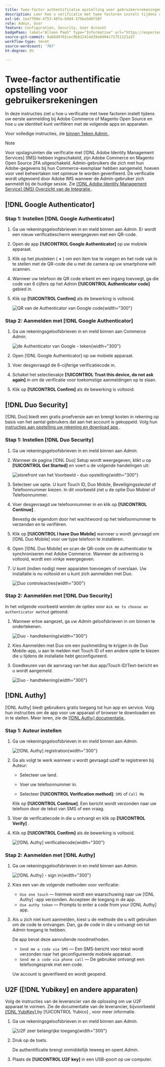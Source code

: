 ```yaml
---
title: Twee-factor authentificatie opstelling voor gebruikersrekeningen
description: Leer hoe u verificatie met twee factoren instelt tijdens de eerste aanmelding bij Admin en uw identiteit verifieert met behulp van een ondersteunde apparaat-app.
exl-id: 1ea7f09e-4753-40fa-b9d4-376ba5d8f58f
role: Admin, User
feature: Configuration, Security, User Account
badgePaas: label="Alleen PaaS" type="Informative" url="https://experienceleague.adobe.com/en/docs/commerce/user-guides/product-solutions" tooltip="Is alleen van toepassing op Adobe Commerce op Cloud-projecten (door Adobe beheerde PaaS-infrastructuur) en op projecten in het veld."
source-git-commit: 9a68d9702cec9b812414d39e8d04c71751121a37
workflow-type: tm+mt
source-wordcount: '767'
ht-degree: 0%

---
```


# Twee-factor authentificatie opstelling voor gebruikersrekeningen

In deze instructies ziet u hoe u verificatie met twee factoren instelt tijdens uw eerste aanmelding bij Adobe Commerce of Magento Open Source en hoe u uw identiteit kunt verifiëren met de volgende apps en apparaten.

Voor volledige instructies, zie [ binnen Teken Admin ](../getting-started/admin-signin.md).

>[!NOTE]
>
>Voor opslagruimten die verificatie met [!DNL Adobe Identity Management Services] (IMS) hebben ingeschakeld, zijn Adobe Commerce en Magento Open Source 2FA uitgeschakeld. Admin-gebruikers die zich met hun Adobe-gegevens bij hun Commerce-exemplaar hebben aangemeld, hoeven voor veel beheertaken niet opnieuw te worden geverifieerd. De verificatie wordt uitgevoerd door Adobe IMS wanneer de Admin-gebruiker zich aanmeldt bij de huidige sessie. Zie [[!DNL Adobe Identity Management Service]  (IMS) Overzicht van de Integratie ](../getting-started/adobe-ims-integration-overview.md).

## [!DNL Google Authenticator]

### Stap 1: Instellen [!DNL Google Authenticator]

1. Ga uw rekeningsgeloofsbrieven in en meld binnen aan _Admin_. Er wordt een nieuw verificatiescherm weergegeven met een QR-code.

1. Open de app **[!UICONTROL Google Authenticator]** op uw mobiele apparaat.

1. Klik op het plusteken ( **+** ) om een item toe te voegen en het rode vak in te stellen met de QR-code die u met de camera op uw smartphone wilt scannen.

1. Wanneer uw telefoon de QR code erkent en een ingang toevoegt, ga die code van 6 cijfers op het _Admin_ **[!UICONTROL Authenticator code]** gebied in.

1. Klik op **[!UICONTROL Confirm]** als de bewerking is voltooid.

   ![ QR van de Authenticator van Google code ](./assets/storefront-2fa-google-qrcode.png){width="300"}

### Stap 2: Aanmelden met [!DNL Google Authenticator]

1. Ga uw rekeningsgeloofsbrieven in en meld binnen aan Commerce _Admin_.

   ![ de Authenticator van Google - teken ](./assets/storefront-2fa-google-code.png){width="300"}

1. Open [!DNL Google Authenticator] op uw mobiele apparaat.

1. Voer desgevraagd de 6-cijferige verificatiecode in.

1. Schakel het selectievakje **[!UICONTROL Trust this device, do not ask again]** in om de verificatie voor toekomstige aanmeldingen op te slaan.

1. Klik op **[!UICONTROL Confirm]** als de bewerking is voltooid.

## [!DNL Duo Security]

[!DNL Duo] biedt een gratis proefversie aan en brengt kosten in rekening op basis van het aantal gebruikers dat aan het account is gekoppeld. Volg hun [ instructies aan opstelling uw rekening en download app ](https://duo.com/product/multi-factor-authentication-mfa/duo-mobile-app).

### Stap 1: Instellen [!DNL Duo Security]

1. Ga uw rekeningsgeloofsbrieven in en meld binnen aan _Admin_.

1. Wanneer de pagina [!DNL Duo] Setup wordt weergegeven, klikt u op **[!UICONTROL Get Started]** en voert u de volgende handelingen uit:

   ![ storefront van het Voorbeeld - duo opstelling ](./assets/storefront-2fa-duo-setup-options.png){width="300"}

1. Selecteer uw optie. U kunt Touch ID, Duo Mobile, Beveiligingssleutel of Telefoonnummer kiezen. In dit voorbeeld ziet u de optie Duo Mobiel of Telefoonnummer.

1. Voer desgevraagd uw telefoonnummer in en klik op **[!UICONTROL Continue]** .

   Bevestig de eigendom door het wachtwoord op het telefoonnummer te verzenden en te verifiëren.

1. Klik op **[!UICONTROL I have Duo Mobile]** wanneer u wordt gevraagd om [!DNL Duo Mobile] voor uw type telefoon te installeren.

1. Open [!DNL Duo Mobile] en scan de QR-code om de authenticator te synchroniseren met Adobe Commerce. Wanneer de activering is voltooid, wordt een vinkje weergegeven.

1. U kunt (indien nodig) meer apparaten toevoegen of overslaan. Uw installatie is nu voltooid en u kunt zich aanmelden met Duo.

   ![ Duo controleacties ](./assets/storefront-2fa-duo-setup-complete.png){width="300"}

### Stap 2: Aanmelden met [!DNL Duo Security]

In het volgende voorbeeld worden de opties voor `Ask me to choose an authenticator method` getoond:

1. Wanneer ertoe aangezet, ga uw _Admin_ geloofsbrieven in om binnen te ondertekenen.

   ![ Duo - handtekening ](./assets/storefront-2fa-duo-auth.png){width="300"}

1. Kies Aanmelden met Duo om een pushmelding te krijgen in de Duo Mobile-app, u aan te melden met Touch ID of een andere optie te kiezen die u tijdens de installatie hebt geconfigureerd.

1. Goedkeuren van de aanvraag van het duo app/Touch ID/Text-bericht en u wordt aangemeld.

   ![ Duo - handtekening ](./assets/storefront-2fa-duo-success.png){width="300"}

## [!DNL Authy]

[!DNL Authy] biedt gebruikers gratis toegang tot hun app en service. Volg hun instructies om de app voor uw apparaat of browser te downloaden en in te stellen. Meer leren, zie de [[!DNL Authy]  documentatie ](https://authy.com/features/setup/).

### Stap 1: Auteur instellen

1. Ga uw rekeningsgeloofsbrieven in en meld binnen aan _Admin_.

   ![[!DNL Authy] registration ](./assets/storefront-2fa-authy-auth.png){width="300"}

1. Ga als volgt te werk wanneer u wordt gevraagd uzelf te registreren bij Auteur:

   - Selecteer uw land.

   - Voer uw telefoonnummer in.

   - Selecteer **[!UICONTROL Verification method]**: `SMS` of `Call Me`

   Klik op **[!UICONTROL Continue]**. Een bericht wordt verzonden naar uw telefoon door de tekst van SMS of een vraag.

1. Voer de verificatiecode in die u ontvangt en klik op **[!UICONTROL Verify]** .

1. Klik op **[!UICONTROL Confirm]** als de bewerking is voltooid.

   ![[!DNL Authy] verificatiecode ](./assets/storefront-2fa-authy-verify.png){width="300"}

### Stap 2: Aanmelden met [!DNL Authy]

1. Ga uw rekeningsgeloofsbrieven in en meld binnen aan _Admin_.

   ![[!DNL Authy] - sign in ](./assets/storefront-2fa-authy-access.png){width="300"}

1. Kies een van de volgende methoden voor verificatie:

   - `Use one touch` — hiermee wordt een waarschuwing naar uw [!DNL Authy] -app verzonden. Accepteer de toegang in de app.
   - `Use authy token` — Prompts to enter a code from your [!DNL Authy] app.

1. Als u zich niet kunt aanmelden, kiest u de methode die u wilt gebruiken om de code te ontvangen. Dan, ga de code in die u ontvangt om tot _Admin_ toegang te hebben.

   De app bevat deze aanvullende noodmethoden.

   - `Send me a code via SMS` — Een SMS-bericht voor tekst wordt verzonden naar het geconfigureerde mobiele apparaat.
   - `Send me a code via phone call` — De gebruiker ontvangt een telefoongesprek met een code.

   Uw account is geverifieerd en wordt geopend.

## U2F ([!DNL Yubikey] en andere apparaten)

Volg de instructies van de leverancier van de oplossing om uw U2F apparaat te vormen. Zie de documentatie van de leverancier, bijvoorbeeld [[!DNL YubiKey] ](https://support.yubico.com/hc/en-us/articles/360013790339-Getting-Started-with-Your-YubiKey) by [!UICONTROL Yubico] , voor meer informatie.

1. Ga uw rekeningsgeloofsbrieven in en meld binnen aan _Admin_.

   ![ U2F zeer belangrijke toegang ](./assets/storefront-2fa-u2f.png){width="300"}

1. Druk op de toets.

   De authentificatie brengt onmiddellijk teweeg en opent _Admin_.

1. Plaats de **[!UICONTROL U2F key]** in een USB-poort op uw computer.
